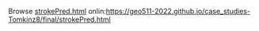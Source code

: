 Browse [strokePred.html](https://geo511-2022.github.io/case_studies-Tomkinz8/final/strokePred.html) onlin:https://geo511-2022.github.io/case_studies-Tomkinz8/final/strokePred.html

